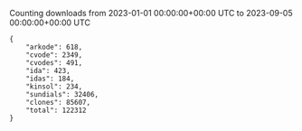 
Counting downloads from 2023-01-01 00:00:00+00:00 UTC to 2023-09-05 00:00:00+00:00 UTC

```
{
    "arkode": 618,
    "cvode": 2349,
    "cvodes": 491,
    "ida": 423,
    "idas": 184,
    "kinsol": 234,
    "sundials": 32406,
    "clones": 85607,
    "total": 122312
}
```
